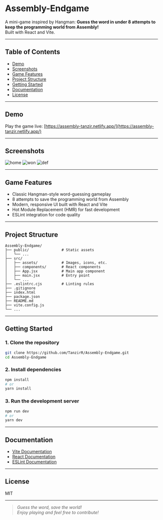 # Assembly-Endgame

A mini-game inspired by Hangman: **Guess the word in under 8 attempts to keep the programming world from Assembly!**  
Built with React and Vite.

---

## Table of Contents

- [Demo](#demo)
- [Screenshots](#screenshots)
- [Game Features](#game-features)
- [Project Structure](#project-structure)
- [Getting Started](#getting-started)
- [Documentation](#documentation)
- [License](#license)

---

## Demo

Play the game live: [https://assembly-tanzir.netlify.app/](https://assembly-tanzir.netlify.app/)

---

## Screenshots

<!-- Add your screenshots to the /screenshots directory and update the paths below -->
![home](https://github.com/user-attachments/assets/1d2301ad-9513-421f-8999-f630521190b8)
![won](https://github.com/user-attachments/assets/81b7d882-f447-4e12-9bff-2308ab81921c)
![def](https://github.com/user-attachments/assets/39e52e80-30de-45ec-a216-09e861b1f6d1)

---

## Game Features

- Classic Hangman-style word-guessing gameplay
- 8 attempts to save the programming world from Assembly
- Modern, responsive UI built with React and Vite
- Hot Module Replacement (HMR) for fast development
- ESLint integration for code quality

---

## Project Structure

```plaintext
Assembly-Endgame/
├── public/               # Static assets
│   └── ...
├── src/
│   ├── assets/           # Images, icons, etc.
│   ├── components/       # React components
│   ├── App.jsx           # Main app component
│   ├── main.jsx          # Entry point
│   └── ...
├── .eslintrc.cjs         # Linting rules
├── .gitignore
├── index.html
├── package.json
├── README.md
├── vite.config.js
└── ...
```

---

## Getting Started

### 1. Clone the repository

```bash
git clone https://github.com/TanzirR/Assembly-Endgame.git
cd Assembly-Endgame
```

### 2. Install dependencies

```bash
npm install
# or
yarn install
```

### 3. Run the development server

```bash
npm run dev
# or
yarn dev
```

---

## Documentation

- [Vite Documentation](https://vitejs.dev/guide/)
- [React Documentation](https://react.dev/learn)
- [ESLint Documentation](https://eslint.org/docs/latest/)

---

## License

MIT

---

> _Guess the word, save the world!_  
> _Enjoy playing and feel free to contribute!_
